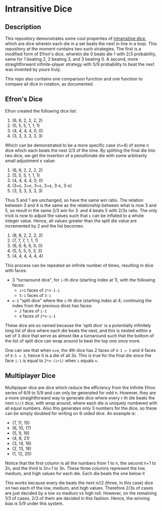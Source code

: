 # Intransitive Dice

## Description

This repository demonstrates some cool properties of [intransitive dice](https://en.wikipedia.org/wiki/Intransitive_dice), which are dice wherein each die in a set beats the next in line in a loop.  This repository at the moment contains two such strategies.  The first is a modified form of Efron's dice, wherein die 0 beats die 1 with 2/3 probability, same for 1 beating 2, 2 beating 3, and 3 beating 0.  A second, more straightforward infinite-player strategy with 5/9 probability to beat the next was invented by yours truly.

This repo also contains one comparison function and one function to compare all dice in rotation, as documented.

## Efron's Dice

Efron created the following dice list:

 1. (6, 6, 2, 2, 2, 2)
 2. (5, 5, 5, 1, 1, 1)
 3. (4, 4, 4, 4, 0, 0)
 4. (3, 3, 3, 3, 3, 3)

Which can be demonstrated to be a more specific case (n=4) of some n dice which each beats the next 2/3 of the time. By splitting the final die into two dice, we get the insertion of a penultimate die with some arbitrarily small adjustment ε value:

 1. (6, 6, 2, 2, 2, 2)
 2. (5, 5, 5, 1, 1, 1)
 3. (4, 4, 4, 4, 0, 0)
 4. (3+ε, 3+ε, 3+ε, 3+ε, 3-ε, 3-ε)
 5. (3, 3, 3, 3, 3, 3)

Thus 5 and 1 are unchanged, so have the same win ratio. The relation between 3 and 4 is the same as the relationship between what is now 3 and 5, so result in the same 2/3 win for 3. and 4 beats 5 with 2/3s ratio.  The only trick is now to adjust the values such that `ε` can be inflated to a whole integer value. Hence, all values greater than the split die value are incremented by 2 and the list becomes:

 1. (8, 8, 2, 2, 2, 2)
 2. (7, 7, 7, 1, 1, 1)
 3. (6, 6, 6, 6, 0, 0)
 4. (5, 5, 5, 5, 3, 3)
 5. (4, 4, 4, 4, 4, 4)

This process can be repeated an infinite number of times, resulting in dice with faces:

 - 3 "turnaround dice", for `i`-th dice (starting index at 1), with the following faces:
   - `i+1` faces of `2*n-1-i`
   - `5-i` faces of `3-i`
 - `n-3` "split dice" where the `i`-th dice (starting index at 4; continuing the index from the previous dice) has faces:
   - `2` faces of `i-1`
   - `4` faces of `2*n-i-1`

These dice are so named because the 'split dice' is a potentially infinitely long list of dice where each die beats the next, and this is nested within a set of 3 dice that serve as almost like a turnaround such that the bottom of the list of split dice can wrap around to beat the top one once more.

One can see that when `n=4`, the 4th dice has 2 faces of `4-1 = 3` and 4 faces of `8-5 = 3`, hence it is a die of all 3s. This is true for the final die since the face `i-1` is equal to `2*n-(i+1)` when `i` equals `n`. 

## Multiplayer Dice

Multiplayer dice are dice which reduce the efficiency from the Infinite Efron series of 6/9 to 5/9 and can only be generated for odd n. However, they are a more straightforward way to generate dice where every i-th die beats the next `n//3` dice, with wrap around, where each die is uniquely numbered with all equal numbers. Also this generates only 3 numbers for the dice, so these can be simply doubled for writing on 6-sided dice. An example is:

 - (7, 11, 15)
 - (6, 10, 17)
 - (5, 9, 19)
 - (4, 8, 21)
 - (3, 14, 16)
 - (2, 13, 18)
 - (1, 12, 20)

Notice that the first column is all the numbers from 1 to n, the second n+1 to 2n, and the third is 2n+1 to 3n.  These three columns represent the low, medium, and high values for each die.  Each die beats the one below it 

This works because every die beats the next n//2 (three, in this case) dice on two each of the low, medium, and high values. Therefore 2/3s of cases are just decided by a low vs medium vs high roll. However, on the remaining 1/3 of cases, 2/3 of them are decided in this fashion.  Hence, the winning bias is 5/9 under this system.


















